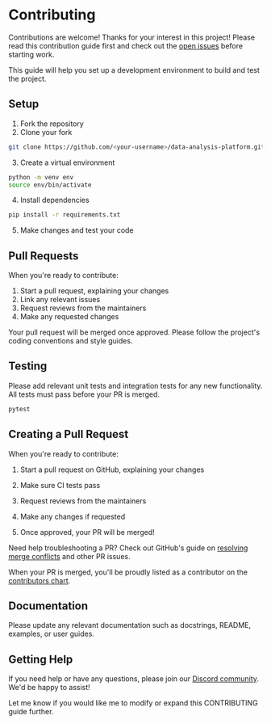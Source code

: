 # Contributing

Contributions are welcome! Thanks for your interest in this project! Please read this contribution guide first and check out the [open issues](https://github.com/username/project/issues) before starting work. 

This guide will help you set up a development environment to build and test the project.

## Setup

1. Fork the repository
2. Clone your fork

```bash
git clone https://github.com/<your-username>/data-analysis-platform.git
```

3. Create a virtual environment

```bash 
python -m venv env
source env/bin/activate
```

4. Install dependencies

```bash
pip install -r requirements.txt
```

5. Make changes and test your code

## Pull Requests

When you're ready to contribute:

1. Start a pull request, explaining your changes
2. Link any relevant issues
3. Request reviews from the maintainers
4. Make any requested changes 

Your pull request will be merged once approved. Please follow the project's coding conventions and style guides.

## Testing

Please add relevant unit tests and integration tests for any new functionality. All tests must pass before your PR is merged.

```bash
pytest
``` 

## Creating a Pull Request

When you're ready to contribute:

1. Start a pull request on GitHub, explaining your changes

2. Make sure CI tests pass 

3. Request reviews from the maintainers

4. Make any changes if requested

5. Once approved, your PR will be merged!

Need help troubleshooting a PR? Check out GitHub's guide on [resolving merge conflicts](https://docs.github.com/en/github/collaborating-with-pull-requests/addressing-merge-conflicts/resolving-a-merge-conflict-on-github) and other PR issues.

When your PR is merged, you'll be proudly listed as a contributor on the [contributors chart](https://github.com/username/project/graphs/contributors).

## Documentation

Please update any relevant documentation such as docstrings, README, examples, or user guides.

## Getting Help

If you need help or have any questions, please join our [Discord community](https://discord.gg/xyz). We'd be happy to assist!

Let me know if you would like me to modify or expand this CONTRIBUTING guide further.